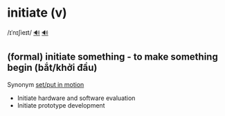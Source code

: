 # initiate (v)

/ɪˈnɪʃieɪt/ [🔊](https://www.oxfordlearnersdictionaries.com/media/english/uk_pron/i/ini/initi/initiate__gb_3.mp3) [🔊](https://www.oxfordlearnersdictionaries.com/media/english/us_pron/i/ini/initi/initiate__us_1.mp3)

## (formal) initiate something - to make something begin (bắt/khởi đầu)

Synonym [set/put in motion]()

- Initiate hardware and software evaluation
- Initiate prototype development